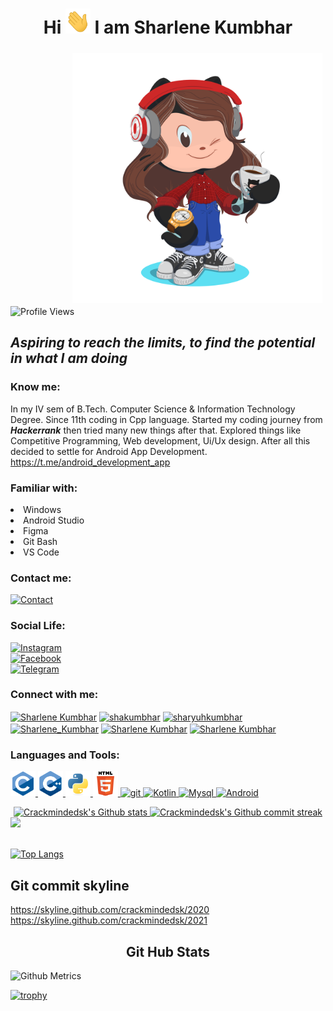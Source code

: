 <h1 align="center"> Hi <img src="https://raw.githubusercontent.com/ABSphreak/ABSphreak/master/gifs/Hi.gif"  width="40" height="40"> I am Sharlene Kumbhar</h1>
<img align="right" width="400" style="margin:5px" src="octocat.png">


<!--
**Crackmindedsk/Crackmindedsk** is a ✨ _special_ ✨ repository because its `README.md` (this file) appears on your GitHub profile.

Here are some ideas to get you started:

- 🔭 I’m currently working on ...
- 🌱 I’m currently learning ...
- 👯 I’m looking to collaborate on ...
- 🤔 I’m looking for help with ...
- 💬 Ask me about ...
- 📫 How to reach me: ...
- 😄 Pronouns: ...
- ⚡ Fun fact: ...
-->

</br>![Profile Views](https://komarev.com/ghpvc/?username=Crackmindedsk)

## <I>Aspiring to reach the limits, to find the potential in what I am doing</I>

### Know me:
In my IV sem of B.Tech. Computer Science & Information Technology Degree. Since 11th coding in Cpp language. Started my coding journey from ***Hackerrank*** then tried many new things after that. Explored things like Competitive Programming, Web development, Ui/Ux design. After all this decided to settle for Android App Development. 
</br>
https://t.me/android_development_app

### Familiar with:
<li>Windows
<li>Android Studio
<li>Figma
<li>Git Bash
<li>VS Code

### Contact me:
[![Contact](https://img.shields.io/badge/Email-shakumbhar@gmail.com-orange?labelColor=yellow)](mailto:shakumbhar@gmail.com)
### Social Life:
[![Instagram](https://img.shields.io/badge/Instagram-Request%20me-blueviolet?logo=Instagram&logoColor=blueviolet&labelColor=black)](https://www.instagram.com/crackmindedsk/) 
 <br>[![Facebook](https://img.shields.io/badge/Facebook-Contact%20me-blue?logo=Facebook&logoColor=blue&labelColor=black)](https://www.facebook.com/crackmindedsk)
<br>[![Telegram](https://img.shields.io/badge/Telegram-Message%20me-blue?logo=Telegram&logoColor=blue&labelColor=black)](https://t.me/crackmindedsk) 

### Connect with me:
<p align="left">
    <a href="https://www.linkedin.com/in/sharlene-kumbhar-59078118b/" target="_blank"><img align="center"
            src="https://www.vectorlogo.zone/logos/linkedin/linkedin-icon.svg" alt="Sharlene Kumbhar" height="30"
            width="40" /></a>
    <a href="https://codeforces.com/profile/shakumbhar" target="_blank"><img align="center"
            src="https://encrypted-tbn0.gstatic.com/images?q=tbn:ANd9GcRMsPw1fD7PkDci1KtpKZDcdQM3-Z43eEDzurP1O1O4XyO9pDI-XY7VxumyF5cLbjo7sdA&usqp=CAU" alt="shakumbhar" height="30"
            width="40" /></a>
    <a href="https://www.hackerrank.com/sharyuhkumbhar" target="_blank"><img align="center"
            src="https://upload.wikimedia.org/wikipedia/commons/6/6a/Hackerrank_meaningful_logo.svg" alt="sharyuhkumbhar" height="30"
            width="40" /></a>
    <a href="https://leetcode.com/Sharlene_Kumbhar/" target="_blank"><img align="center"
            src="https://upload.wikimedia.org/wikipedia/commons/1/19/LeetCode_logo_black.png" alt="Sharlene_Kumbhar" height="30"
            width="40" /></a>
    <a href="https://developers.google.com/profile/u/100251123362248964527" target="_blank"><img align="center"
            src="https://upload.wikimedia.org/wikipedia/commons/5/53/Google_%22G%22_Logo.svg" alt="Sharlene Kumbhar" height="30"
            width="40" /></a>
    <a href="https://auth.geeksforgeeks.org/user/sharyuhkumbhar/profile" target="_blank"><img align="center"
            src="https://img.icons8.com/color/452/GeeksforGeeks.png" alt="Sharlene Kumbhar" height="30"
            width="40" /></a>

  </p>
  
### Languages and Tools:
<p align="left">
    <a href="https://www.cprogramming.com/" target="_blank"> <img
            src="https://raw.githubusercontent.com/devicons/devicon/master/icons/c/c-original.svg" alt="c" width="40"
            height="40" /> </a>
    <a href="https://www.w3schools.com/cpp/" target="_blank">
        <img src="https://raw.githubusercontent.com/devicons/devicon/master/icons/cplusplus/cplusplus-original.svg"
            alt="cplusplus" width="40" height="40" /> </a>
    <a href="https://www.python.org" target="_blank"> <img
            src="https://raw.githubusercontent.com/devicons/devicon/master/icons/python/python-original.svg"
            alt="python" width="40" height="40" /> </a>
    <a href="https://www.w3.org/html/" target="_blank"> <img
            src="https://raw.githubusercontent.com/devicons/devicon/master/icons/html5/html5-original-wordmark.svg"
            alt="html5" width="40" height="40" /> </a>
    <a href="https://git-scm.com/" target="_blank"> <img
            src="https://www.vectorlogo.zone/logos/git-scm/git-scm-icon.svg" alt="git" width="40" height="40" /> </a>
    <a href="https://kotlinlang.org/" target="_blank"> <img
            src="https://upload.wikimedia.org/wikipedia/commons/0/06/Kotlin_Icon.svg" alt="Kotlin"
            width="40" height="40" /> </a>
    <a href="https://www.mysql.com" target="_blank"> <img
            src="https://www.vectorlogo.zone/logos/mysql/mysql-icon.svg" alt="Mysql"
            width="40" height="40" /> </a>
    <a href="https://developer.android.com/" target="_blank"> <img
            src="https://upload.wikimedia.org/wikipedia/commons/d/d7/Android_robot.svg"
            alt="Android" width="40" height="40" /> </a>
</p>

<div align="center" style="text-align:center">
    <a href="#">
        <img width="49%"  src="https://github-readme-stats.vercel.app/api?username=Crackmindedsk&show_icons=true&bg_color=fff&hide_border=true&count_private=true"
            alt="Crackmindedsk's Github stats">
    </a>
    <a href="#">
        <img width="49%"  src="https://github-readme-streak-stats.herokuapp.com/?user=Crackmindedsk&hide_border=true&bg_color=101013"
            alt="Crackmindedsk's Github commit streak">
    </a>
</div>
    
<img src="https://activity-graph.herokuapp.com/graph?username=Crackmindedsk&bg_color=1F222E&color=F8D866&line=F85D7F&point=FFFFFF&hide_border=false" />    
    
 </br>[![Top Langs](https://github-readme-stats.vercel.app/api/top-langs/?username=Crackmindedsk&hide_border=true)](https://github.com/Crackmindedsk/github-readme-stats)
<!-- ![Top Langs](https://github-readme-stats.vercel.app/api/top-langs/?username=Crackmindedsk&layout=compact&show_icons=true&theme=vue&hide_border=true&count_private=true&bg_color=fff&title_color=00DCA8)
 -->

<!-- ![Sharlene's GitHub stats](https://github-readme-stats.vercel.app/api?username=Crackmindedsk&show_icons=true&theme=vue&hide_border=true&count_private=true&bg_color=101013&title_color=00DCA8&text_color=FDFCFF)
 -->
## Git commit skyline
https://skyline.github.com/crackmindedsk/2020
<br>https://skyline.github.com/crackmindedsk/2021

<h2 align="center">Git Hub Stats</h2>
  
<p align="centre"><img src="https://metrics.lecoq.io/Crackmindedsk" alt="Github Metrics"></p>

[![trophy](https://github-profile-trophy.vercel.app/?username=Crackmindedsk&theme=juicyfresh&row=1)](https://github.com/ryo-ma/github-profile-trophy)
<!-- <img width="300px" src="https://github.com/liginthomasck/liginthomasck/blob/main/assets/lol.gif" alt="lol.gif" /> -->

<!-- <img src="https://activity-graph.herokuapp.com/graph?username=Crackmindedsk&bg_color=1F222E&color=F8D866&line=F85D7F&point=FFFFFF&hide_border=false" /> -->
<!--     https://cdn.jsdelivr.net/npm/simple-icons@3.0.1/icons/codeforces.svg -->




